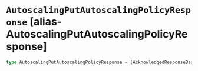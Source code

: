 # `AutoscalingPutAutoscalingPolicyResponse` [alias-AutoscalingPutAutoscalingPolicyResponse]
```typescript
type AutoscalingPutAutoscalingPolicyResponse = [AcknowledgedResponseBase](./AcknowledgedResponseBase.md);
```
